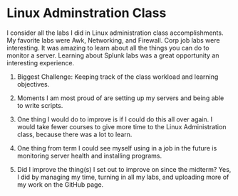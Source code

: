  # Linux Adminstration Class
 
I consider all the labs I did in Linux administration class accomplishments. My favorite labs were Awk, Networking, and Firewall. Corp job labs were interesting. It was amazing to learn about all the things you can do to monitor a server. Learning about Splunk labs was a great opportunity an interesting experience.

1. Biggest Challenge: Keeping track of the class workload and learning objectives.

2. Moments I am most proud of are setting up my servers and being able to write scripts.

3. One thing I would do to improve is if I could do this all over again. I would take fewer courses to give more time to the Linux Administration class, because there was a lot to learn.

4. One thing from term I could see myself using in a job in the future is monitoring server health and installing programs.

5. Did I improve the thing(s) I set out to improve on since the midterm? Yes, I did by managing my time, turning in all my labs, and uploading more of my work on the GitHub page. 
